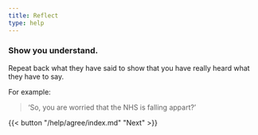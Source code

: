 ```yaml
---
title: Reflect
type: help
---
```


### Show you understand.

Repeat back what they have said to show that you have really heard what they have to say.

For example:

> ‘So, you are worried that the NHS is falling appart?’

{{< button "/help/agree/index.md" "Next" >}}
